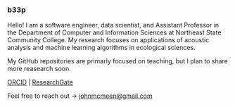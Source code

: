 ### b33p
Hello! I am a software engineer, data scientist, and Assistant Professor in the Department of Computer and Information Sciences at Northeast State Community College. My research focuses on applications of acoustic analysis and machine learning algorithms in ecological sciences.

My GitHub repositories are primarly focused on teaching, but I plan to share more reasearch soon.

[ORCID](https://orcid.org/0009-0003-8141-567X) | [ResearchGate](https://www.researchgate.net/profile/John_Mcmeen)

Feel free to reach out -> johnmcmeen@gmail.com

